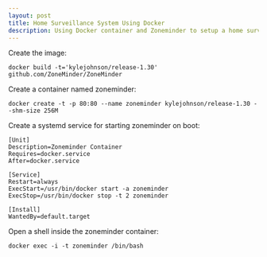```yaml
---
layout: post
title: Home Surveillance System Using Docker
description: Using Docker container and Zoneminder to setup a home surveillance system
---
```


Create the image:

```
docker build -t='kylejohnson/release-1.30' github.com/ZoneMinder/ZoneMinder
```

Create a container named zoneminder:

```
docker create -t -p 80:80 --name zoneminder kylejohnson/release-1.30 --shm-size 256M
```

Create a systemd service for starting zoneminder on boot:

```
[Unit]
Description=Zoneminder Container
Requires=docker.service
After=docker.service

[Service]
Restart=always
ExecStart=/usr/bin/docker start -a zoneminder
ExecStop=/usr/bin/docker stop -t 2 zoneminder

[Install]
WantedBy=default.target
```

Open a shell inside the zoneminder container:

```
docker exec -i -t zoneminder /bin/bash
```
